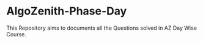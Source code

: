 # AlgoZenith-Phase-Day

This Repository aims to documents all the Questions solved in AZ Day Wise Course.